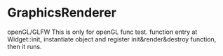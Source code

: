 # GraphicsRenderer
openGL/GLFW
This is only for openGL func test.
function entry at Widget::init, instantiate object and register init&render&destroy function, then it runs.

